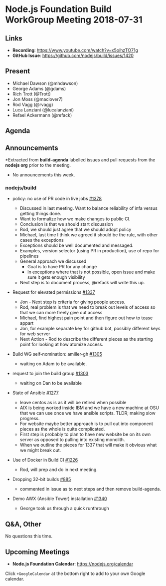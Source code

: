 # Node.js Foundation Build WorkGroup Meeting 2018-07-31

## Links

* **Recording**:  https://www.youtube.com/watch?v=x5oihzTO71g
* **GitHub Issue**: https://github.com/nodejs/build/issues/1420

## Present

* Michael Dawson (@mhdawson)
* George Adams (@gdams)
* Rich Trott (@Trott)
* Jon Moss (@maclover7)
* Rod Vagg (@rvagg) 
* Luca Lanziani (@lucalanziani)
* Refael Ackermann (@refack)

## Agenda

## Announcements
 
*Extracted from **build-agenda** labelled issues and pull requests from the **nodejs org** prior to the meeting.

* No announcements this week.

### nodejs/build

* policy: no use of PR code in live jobs [#1378](https://github.com/nodejs/build/issues/1378)
  * Discussed in last meeting.  Want to balance reliability of infa versus getting things done.
  * Want to formalize how we make changes to public CI.
  * Conclusion is that we should start discussion
  * Rod, we should just agree that we should adopt policy
  * Michael, last time I think we agreed it should be the rule, with other cases the exceptions
  * Exceptions should be well documented and messaged.
  * Examples, version selector (using PR in production), use of repo for pipelines
  * General approach we discussed
    * Goal is to have PR for any change 
    * In exceptions where that is not possible, open issue and make sure it gets enough visibility
  * Next step is to document process, @refack will write this up.


* Request for elevated permissions [#1337](https://github.com/nodejs/build/issues/1337)
  * Jon - Next step is criteria for giving people access.
  * Rod, real problem is that we need to break out levels of access so that we can more
    freely give out access
  * Michael, find highest pain point and then figure out how to tease appart
  * Jon, for example separate key for github bot, possibly different keys for web server
  * Next Action - Rod to describe the different pieces as the starting point for looking at how
    atomize access.

* Build WG self-nomination: amiller-gh [#1305](https://github.com/nodejs/build/issues/1305)
  * waiting on Adam to be available.
* request to join the build group [#1303](https://github.com/nodejs/build/issues/1303)
  * waiting on Dan to be available

* State of Ansible [#1277](https://github.com/nodejs/build/issues/1277)
  * leave centos as is as it will be retired when possible
  * AIX is being worked inside IBM and we have a new machine at OSU that we can use
    once we have ansible scripts.  TLDR; making slow progress.
  * For website maybe better approach is to pull out into component pieces as the whole
    is quite complicated. 
  * First step is probably to plan to have new website be on its own server as opposed to pulling
    into existing monolith.
  * When we outline the pieces for 1337 that will make it obvious what we might break out.

* Use of Docker in Build CI [#1226](https://github.com/nodejs/build/issues/1226)
  * Rod, will prep and do in next meeting.

* Dropping 32-bit builds [#885](https://github.com/nodejs/build/issues/885)
  * commented in issue as to next steps and then remove build-agenda.

* Demo AWX (Ansible Tower) installation [#1340](https://github.com/nodejs/build/issues/1340)
  * George took us through a quick runthrough

## Q&A, Other
No questions this time.

## Upcoming Meetings
* **Node.js Foundation Calendar**: https://nodejs.org/calendar

Click `+GoogleCalendar` at the bottom right to add to your own Google calendar.

